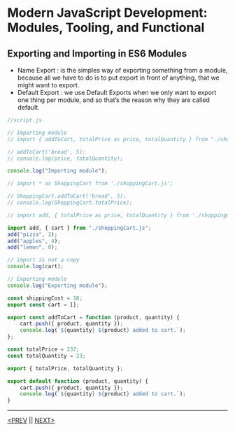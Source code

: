 # Modern JavaScript Development: Modules, Tooling, and Functional

## Exporting and Importing in ES6 Modules

-   Name Export : is the simples way of exporting something from a module, because all we have to do is to put export in front of anything, that we might want to export.
-   Default Export : we use Default Exports when we only want to export one thing per module, and so that’s the reason why they are called default.

```jsx
//script.js

// Importing module
// import { addToCart, totalPrice as price, totalQuantity } from "./shoppingCart.js";

// addToCart('bread', 5);
// console.log(price, totalQuantity);

console.log("Importing module");

// import * as ShoppingCart from './shoppingCart.js';

// ShoppingCart.addToCart('bread', 5);
// console.log(ShoppingCart.totalPrice);

// import add, { totalPrice as price, totalQuantity } from './shoppingCart.js'; --- this is not desirable

import add, { cart } from "./shoppingCart.js";
add("pizza", 2);
add("apples", 4);
add("lemon", 8);

// import is not a copy
console.log(cart);
```

```jsx
// Exporting module
console.log("Exporting module");

const shippingCost = 10;
export const cart = [];

export const addToCart = function (product, quantity) {
	cart.push({ product, quantity });
	console.log(`${quantity} ${product} added to cart.`);
};

const totalPrice = 237;
const totalQuantity = 23;

export { totalPrice, totalQuantity };

export default function (product, quantity) {
	cart.push({ product, quantity });
	console.log(`${quantity} ${product} added to cart.`);
}
```

---

[<PREV](./cjs221129.md) || [NEXT>](./cjs221130.md)
